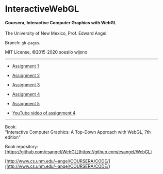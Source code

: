 # InteractiveWebGL
#### Coursera, Interactive Computer Graphics with WebGL    

The University of New Mexico, Prof. Edward Angel.    

Branch: `gh-pages`.     

MIT License, &copy;2015-2020 soesilo wijono            


----------

- [Assignment 1](https://flyingdisc.github.io/InteractiveWebGL/twist.html "Assignment 1")    
- [Assignment 2](https://flyingdisc.github.io/InteractiveWebGL/mousedraw.html "Assignment 2")    
- [Assignment 3](https://flyingdisc.github.io/InteractiveWebGL/geomcad.html "Assignment 3")    
- [Assignment 4](https://flyingdisc.github.io/InteractiveWebGL/a4.html "Assignment 4")    
- [Assignment 5](https://flyingdisc.github.io/InteractiveWebGL/a5.html "Assignment 5")        
    
- [YouTube video of assignment 4](https://www.youtube.com/watch?v=io3fAWP5Q6g "YouTube vid").    
    

-----------

Book:     
"Interactive Computer Graphics: A Top-Down Approach with WebGL, 7th edition"    
 
Book repository:     
[https://github.com/esangel/WebGL](https://github.com/esangel/WebGL)    
 
[http://www.cs.unm.edu/~angel/COURSERA/CODE/](http://www.cs.unm.edu/~angel/COURSERA/CODE/)    
 